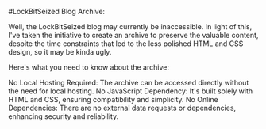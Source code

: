 #LockBitSeized Blog Archive:

Well, the LockBitSeized blog may currently be inaccessible. In light of this, I've taken the initiative to create an archive to preserve the valuable content, despite the time constraints that led to the less polished HTML and CSS design, so it may be kinda ugly.

Here's what you need to know about the archive:

No Local Hosting Required: The archive can be accessed directly without the need for local hosting. No JavaScript Dependency: It's built solely with HTML and CSS, ensuring compatibility and simplicity. No Online Dependencies: There are no external data requests or dependencies, enhancing security and reliability.

